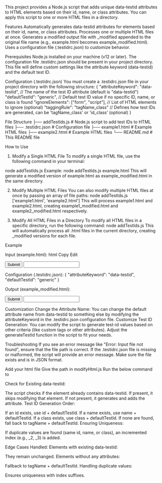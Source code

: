 This project provides a Node.js script that adds unique data-testid attributes to HTML elements based on their id, name, or class attributes. 
You can apply this script to one or more HTML files in a directory.

Features
Automatically generates data-testid attributes for elements based on their id, name, or class attributes.
Processes one or multiple HTML files at once.
Generates a modified output file with _modified appended to the original file name (e.g., example.html becomes example_modified.html).
Uses a configuration file (.testidrc.json) to customize behavior.

Prerequisites
Node.js installed on your machine (v12 or later).
The configuration file .testidrc.json should be present in your project directory. 
This file will define custom settings like the attribute keyword (data-testid) and the default test ID.

Configuration (.testidrc.json)
You must create a .testidrc.json file in your project directory with the following structure:
{
  "attributeKeyword": "data-testid", // The name of the test ID attribute (default is "data-testid")
  "defaultTestId": "generic",        // Default test ID value if no specific ID, name, or class is found
  "ignoreElements": ["form", "script"], // List of HTML elements to ignore (optional)
  "taggingRule": "tagName_class" // Defines how test IDs are generated, can be 'tagName_class' or 'id_class' (optional)
}

File Structure
├── addTestIds.js                # Node.js script to add test IDs to HTML files
├── .testidrc.json               # Configuration file
├── example1.html                # Example HTML files
├── example2.html                # Example HTML files
└── README.md                    # This README file

How to Use
1. Modify a Single HTML File
To modify a single HTML file, use the following command in your terminal:

node addTestIds.js <input-file-path>
Example:
node addTestIds.js example.html
This will generate a modified version of example.html as example_modified.html in the same directory.

2. Modify Multiple HTML Files
You can also modify multiple HTML files at once by passing an array of file paths:
node addTestIds.js ['example1.html', 'example2.html']
This will process example1.html and example2.html, creating example1_modified.html and example2_modified.html respectively.

3. Modify All HTML Files in a Directory
To modify all HTML files in a specific directory, run the following command:
node addTestIds.js
This will automatically process all .html files in the current directory, creating _modified versions for each file.

Example

Input (example.html):
html
Copy
Edit
<html>
  <body>
    <button id="submitBtn" name="submit">Submit</button>
    <input type="text" class="input-field" />
  </body>
</html>

Configuration (.testidrc.json):
{
  "attributeKeyword": "data-testid",
  "defaultTestId": "generic"
}

Output (example_modified.html):
<html>
  <body>
    <button id="submitBtn" name="submit" data-testid="generic_submitBtn">Submit</button>
    <input type="text" class="input-field" data-testid="generic_input-field" />
  </body>
</html>

Customization
Change the Attribute Name: You can change the default attribute name from data-testid to something else by modifying the attributeKeyword in the .testidrc.json configuration file.
Customize Test ID Generation: You can modify the script to generate test-id values based on other criteria (like custom tags or other attributes). Adjust the generateTestId function in the script to fit your needs.

Troubleshooting
If you see an error message like "Error: Input file not found", ensure that the file path is correct.
If the .testidrc.json file is missing or malformed, the script will provide an error message. Make sure the file exists and is in JSON format.




Add your html file
Give the path in modifyHtml.js
Run the below command to 

Check for Existing data-testid:

The script checks if the element already contains data-testid.
If present, it skips modifying that element.
If not present, it generates and adds the attribute.
Test ID Generation Order:

If an id exists, use id + defaultTestId.
If a name exists, use name + defaultTestId.
If a class exists, use class + defaultTestId.
If none are found, fall back to tagName + defaultTestId.
Ensuring Uniqueness:

If duplicate values are found (same id, name, or class), an incremented index (e.g., _2, _3) is added.

Edge Cases Handled:
Elements with existing data-testid:

They remain unchanged.
Elements without any attributes:

Fallback to tagName + defaultTestId.
Handling duplicate values:

Ensures uniqueness with index suffixes.
